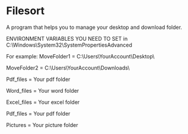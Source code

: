 # Filesort
A program that helps you to manage your desktop and download folder.

ENVIRONMENT VARIABLES YOU NEED TO SET in C:\Windows\System32\SystemPropertiesAdvanced

For example: 
MoveFolder1 = C:\Users\YourAccount\Desktop\

MoveFolder2 = C:\Users\YourAccount\Downloads\

Pdf_files = Your pdf folder

Word_files = Your word folder

Excel_files = Your excel folder 

Pdf_files = Your pdf folder 

Pictures = Your picture folder 
